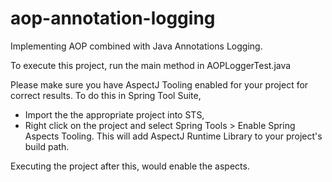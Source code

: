 aop-annotation-logging
======================

Implementing AOP combined with Java Annotations Logging.

To execute this project, run the main method in AOPLoggerTest.java

Please make sure you have AspectJ Tooling enabled for your project for correct results.
To do this in Spring Tool Suite, 
  - Import the the appropriate project into STS, 
  - Right click on the project and select Spring Tools > Enable Spring Aspects Tooling.
This will add AspectJ Runtime Library to your project's build path. 

Executing the project after this, would enable the aspects.
